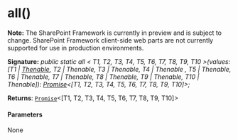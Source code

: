 # all()
**Note:** The SharePoint Framework is currently in preview and is subject to change. SharePoint Framework client-side web parts are not currently supported for use in production environments.





**Signature:** _public static all < T1, T2, T3, T4, T5, T6, T7, T8, T9, T10 >(values: [T1 | [Thenable](../../web-apis/interface/thenable.md)<T1>, T2 | Thenable<T2>, T3 | Thenable<T3>, T4 | Thenable <T4>, T5 | Thenable<T5>, T6 | Thenable<T6>, T7 | Thenable<T7>, T8 | Thenable<T8>, T9 | Thenable<T9>, T10 | Thenable<T10>]): [Promise](../../web-apis/class/promise.md)<[T1, T2, T3, T4, T5, T6, T7, T8, T9, T10]>;_

**Returns**: [`Promise`](../../web-apis/class/promise.md)<[T1, T2, T3, T4, T5, T6, T7, T8, T9, T10]>





#### Parameters
None


